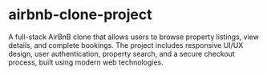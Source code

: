 # airbnb-clone-project
A full-stack AirBnB clone that allows users to browse property listings, view details, and complete bookings. The project includes responsive UI/UX design, user authentication, property search, and a secure checkout process, built using modern web technologies.
